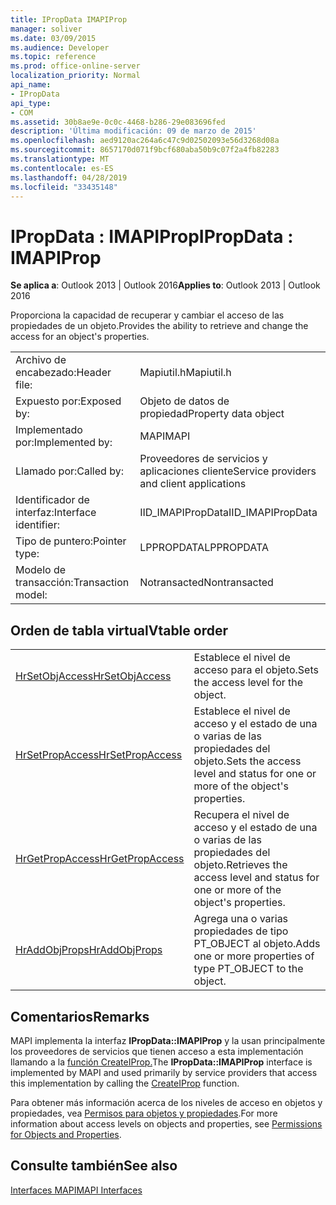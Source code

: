 ```yaml
---
title: IPropData IMAPIProp
manager: soliver
ms.date: 03/09/2015
ms.audience: Developer
ms.topic: reference
ms.prod: office-online-server
localization_priority: Normal
api_name:
- IPropData
api_type:
- COM
ms.assetid: 30b8ae9e-0c0c-4468-b286-29e083696fed
description: 'Última modificación: 09 de marzo de 2015'
ms.openlocfilehash: aed9120ac264a6c47c9d02502093e56d3268d08a
ms.sourcegitcommit: 8657170d071f9bcf680aba50b9c07f2a4fb82283
ms.translationtype: MT
ms.contentlocale: es-ES
ms.lasthandoff: 04/28/2019
ms.locfileid: "33435148"
---
```

# <a name="ipropdata--imapiprop"></a><span data-ttu-id="48c68-103">IPropData : IMAPIProp</span><span class="sxs-lookup"><span data-stu-id="48c68-103">IPropData : IMAPIProp</span></span>

  
  
<span data-ttu-id="48c68-104">**Se aplica a**: Outlook 2013 | Outlook 2016</span><span class="sxs-lookup"><span data-stu-id="48c68-104">**Applies to**: Outlook 2013 | Outlook 2016</span></span> 
  
<span data-ttu-id="48c68-105">Proporciona la capacidad de recuperar y cambiar el acceso de las propiedades de un objeto.</span><span class="sxs-lookup"><span data-stu-id="48c68-105">Provides the ability to retrieve and change the access for an object's properties.</span></span> 
  
|||
|:-----|:-----|
|<span data-ttu-id="48c68-106">Archivo de encabezado:</span><span class="sxs-lookup"><span data-stu-id="48c68-106">Header file:</span></span>  <br/> |<span data-ttu-id="48c68-107">Mapiutil.h</span><span class="sxs-lookup"><span data-stu-id="48c68-107">Mapiutil.h</span></span>  <br/> |
|<span data-ttu-id="48c68-108">Expuesto por:</span><span class="sxs-lookup"><span data-stu-id="48c68-108">Exposed by:</span></span>  <br/> |<span data-ttu-id="48c68-109">Objeto de datos de propiedad</span><span class="sxs-lookup"><span data-stu-id="48c68-109">Property data object</span></span>  <br/> |
|<span data-ttu-id="48c68-110">Implementado por:</span><span class="sxs-lookup"><span data-stu-id="48c68-110">Implemented by:</span></span>  <br/> |<span data-ttu-id="48c68-111">MAPI</span><span class="sxs-lookup"><span data-stu-id="48c68-111">MAPI</span></span>  <br/> |
|<span data-ttu-id="48c68-112">Llamado por:</span><span class="sxs-lookup"><span data-stu-id="48c68-112">Called by:</span></span>  <br/> |<span data-ttu-id="48c68-113">Proveedores de servicios y aplicaciones cliente</span><span class="sxs-lookup"><span data-stu-id="48c68-113">Service providers and client applications</span></span>  <br/> |
|<span data-ttu-id="48c68-114">Identificador de interfaz:</span><span class="sxs-lookup"><span data-stu-id="48c68-114">Interface identifier:</span></span>  <br/> |<span data-ttu-id="48c68-115">IID_IMAPIPropData</span><span class="sxs-lookup"><span data-stu-id="48c68-115">IID_IMAPIPropData</span></span>  <br/> |
|<span data-ttu-id="48c68-116">Tipo de puntero:</span><span class="sxs-lookup"><span data-stu-id="48c68-116">Pointer type:</span></span>  <br/> |<span data-ttu-id="48c68-117">LPPROPDATA</span><span class="sxs-lookup"><span data-stu-id="48c68-117">LPPROPDATA</span></span>  <br/> |
|<span data-ttu-id="48c68-118">Modelo de transacción:</span><span class="sxs-lookup"><span data-stu-id="48c68-118">Transaction model:</span></span>  <br/> |<span data-ttu-id="48c68-119">Notransacted</span><span class="sxs-lookup"><span data-stu-id="48c68-119">Nontransacted</span></span>  <br/> |
   
## <a name="vtable-order"></a><span data-ttu-id="48c68-120">Orden de tabla virtual</span><span class="sxs-lookup"><span data-stu-id="48c68-120">Vtable order</span></span>

|||
|:-----|:-----|
|[<span data-ttu-id="48c68-121">HrSetObjAccess</span><span class="sxs-lookup"><span data-stu-id="48c68-121">HrSetObjAccess</span></span>](ipropdata-hrsetobjaccess.md) <br/> |<span data-ttu-id="48c68-122">Establece el nivel de acceso para el objeto.</span><span class="sxs-lookup"><span data-stu-id="48c68-122">Sets the access level for the object.</span></span>  <br/> |
|[<span data-ttu-id="48c68-123">HrSetPropAccess</span><span class="sxs-lookup"><span data-stu-id="48c68-123">HrSetPropAccess</span></span>](ipropdata-hrsetpropaccess.md) <br/> |<span data-ttu-id="48c68-124">Establece el nivel de acceso y el estado de una o varias de las propiedades del objeto.</span><span class="sxs-lookup"><span data-stu-id="48c68-124">Sets the access level and status for one or more of the object's properties.</span></span>  <br/> |
|[<span data-ttu-id="48c68-125">HrGetPropAccess</span><span class="sxs-lookup"><span data-stu-id="48c68-125">HrGetPropAccess</span></span>](ipropdata-hrgetpropaccess.md) <br/> |<span data-ttu-id="48c68-126">Recupera el nivel de acceso y el estado de una o varias de las propiedades del objeto.</span><span class="sxs-lookup"><span data-stu-id="48c68-126">Retrieves the access level and status for one or more of the object's properties.</span></span>  <br/> |
|[<span data-ttu-id="48c68-127">HrAddObjProps</span><span class="sxs-lookup"><span data-stu-id="48c68-127">HrAddObjProps</span></span>](ipropdata-hraddobjprops.md) <br/> |<span data-ttu-id="48c68-128">Agrega una o varias propiedades de tipo PT_OBJECT al objeto.</span><span class="sxs-lookup"><span data-stu-id="48c68-128">Adds one or more properties of type PT_OBJECT to the object.</span></span>  <br/> |
   
## <a name="remarks"></a><span data-ttu-id="48c68-129">Comentarios</span><span class="sxs-lookup"><span data-stu-id="48c68-129">Remarks</span></span>

<span data-ttu-id="48c68-130">MAPI implementa la interfaz **IPropData::IMAPIProp** y la usan principalmente los proveedores de servicios que tienen acceso a esta implementación llamando a la [función CreateIProp.](createiprop.md)</span><span class="sxs-lookup"><span data-stu-id="48c68-130">The **IPropData::IMAPIProp** interface is implemented by MAPI and used primarily by service providers that access this implementation by calling the [CreateIProp](createiprop.md) function.</span></span> 
  
<span data-ttu-id="48c68-131">Para obtener más información acerca de los niveles de acceso en objetos y propiedades, vea [Permisos para objetos y propiedades](permissions-for-mapi-objects-and-properties.md).</span><span class="sxs-lookup"><span data-stu-id="48c68-131">For more information about access levels on objects and properties, see [Permissions for Objects and Properties](permissions-for-mapi-objects-and-properties.md).</span></span>
  
## <a name="see-also"></a><span data-ttu-id="48c68-132">Consulte también</span><span class="sxs-lookup"><span data-stu-id="48c68-132">See also</span></span>



[<span data-ttu-id="48c68-133">Interfaces MAPI</span><span class="sxs-lookup"><span data-stu-id="48c68-133">MAPI Interfaces</span></span>](mapi-interfaces.md)

